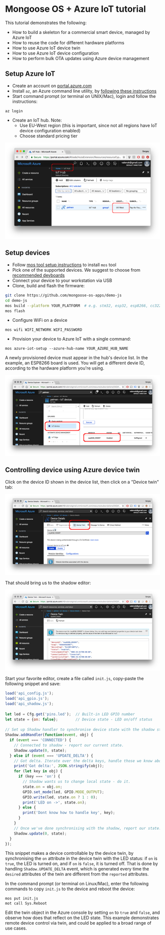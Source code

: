 # Mongoose OS + Azure IoT tutorial

This tutorial demonstrates the following:

- How to build a skeleton for a commercial smart device, managed by Azure IoT
- How to reuse the code for different hardware platforms
- How to use Azure IoT device twin
- How to use Azure IoT device configuration
- How to perform bulk OTA updates using Azure device management


## Setup Azure IoT

<!-- <img class="w-50 float-right ml-3 pl-4" src="images/azure1.png" /> -->

- Create an account on [portal.azure.com](http://portal.azure.com)
- Install `az`, an Azure command line utility, by [following these instructions](https://docs.microsoft.com/en-us/cli/azure/install-azure-cli?view=azure-cli-latest")
- Start command prompt (or terminal on UNIX/Mac), login and follow the instructions:
```
az login
```
- Create an IoT hub. Note:
   * Use EU-West region (this is important, since not all regions have IoT device configuration enabled)
   * Choose standard pricing tier

![](images/azure1.png)

## Setup devices

- Follow [mos tool setup instructions](/software.html) to install `mos` tool
- Pick one of the supported devices. We suggest to choose from [recommended devboards](../quickstart/devboards.md)
- Connect your device to your workstation via USB
- Clone, build and flash the firmware:

```bash
git clone https://github.com/mongoose-os-apps/demo-js
cd demo-js
mos build --platform YOUR_PLATFORM  # e.g. stm32, esp32, esp8266, cc3220
mos flash
```

- Configure WiFi on a device

```
mos wifi WIFI_NETWORK WIFI_PASSWORD
```

- Provision your device to Azure IoT with a single command:

```
mos azure-iot-setup --azure-hub-name YOUR_AZURE_HUB_NAME
```

A newly provisioned device must appear in the hub's device list. In the
example, an ESP8266 board is used. You will get a different devie ID,
according to the hardware platform you're using.

![](images/azure2.png)

## Controlling device using Azure device twin

Click on the device ID shown in the device list, then click on a
"Device twin" tab:

![](images/azure3.png)

That should bring us to the shadow editor:

![](images/azure4.png)

Start your favorite editor, create a file called `init.js`, copy-paste
the following snippet and save:

```javascript
load('api_config.js');
load('api_gpio.js');
load('api_shadow.js');

let led = Cfg.get('pins.led');  // Built-in LED GPIO number
let state = {on: false};        // Device state - LED on/off status

// Set up Shadow handler to synchronise device state with the shadow state
Shadow.addHandler(function(event, obj) {
  if (event === 'CONNECTED') {
    // Connected to shadow - report our current state.
    Shadow.update(0, state);
  } else if (event === 'UPDATE_DELTA') {
    // Got delta. Iterate over the delta keys, handle those we know about.
    print('Got delta:', JSON.stringify(obj));
    for (let key in obj) {
      if (key === 'on') {
        // Shadow wants us to change local state - do it.
        state.on = obj.on;
        GPIO.set_mode(led, GPIO.MODE_OUTPUT);
        GPIO.write(led, state.on ? 1 : 0);
        print('LED on ->', state.on);
      } else {
        print('Dont know how to handle key', key);
      }
    }
    // Once we've done synchronising with the shadow, report our state.
    Shadow.update(0, state);
  }
});
```

This snippet makes a device controllable by the device twin, by synchronising
the `on` attribute in the device twin with the LED status: if `on` is `true`,
the LED is turned on, and if `on` is `false`, it is turned off. That is done
by handling `Shadow.UPDATE_DELTA` event, which is generated every time
the `desired` attributes of the twin are different from the `reported` attributes.


In the command prompt (or terminal on Linux/Mac), enter the following commands
to copy `init.js` to the device and reboot the device:

```
mos put init.js
mot call Sys.Reboot
```

Edit the twin object in the Azure console by setting `on` to `true` and
`false`, and observe how does that reflect on the LED state.
This example demonstrates remote device control via twin, and could be
applied to a broad range of use cases.
